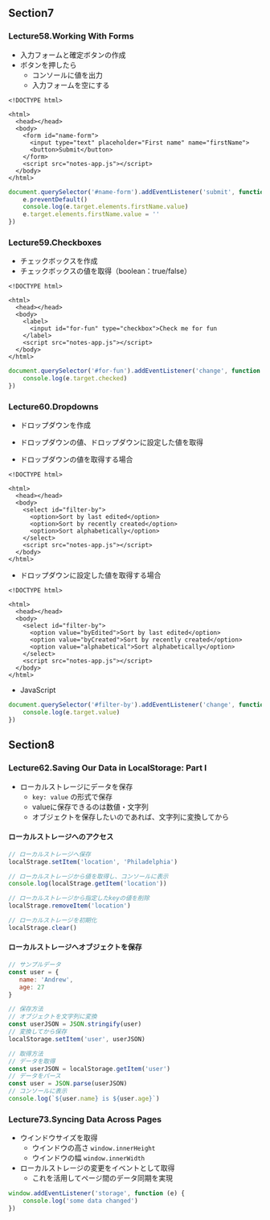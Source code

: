 ## Section7
### Lecture58.Working With Forms
- 入力フォームと確定ボタンの作成
- ボタンを押したら
    - コンソールに値を出力
    - 入力フォームを空にする

```:html
<!DOCTYPE html>

<html>
  <head></head>
  <body>
    <form id="name-form">
      <input type="text" placeholder="First name" name="firstName">
      <button>Submit</button>
    </form>
    <script src="notes-app.js"></script>
  </body>
</html>
```

```notes-app.js
document.querySelector('#name-form').addEventListener('submit', function (e) {
    e.preventDefault()
    console.log(e.target.elements.firstName.value)
    e.target.elements.firstName.value = ''
})
```

### Lecture59.Checkboxes
- チェックボックスを作成
- チェックボックスの値を取得（boolean：true/false）

```:html
<!DOCTYPE html>

<html>
  <head></head>
  <body>
    <label>
      <input id="for-fun" type="checkbox">Check me for fun
    </label>
    <script src="notes-app.js"></script>
  </body>
</html>
```

```notes-app.js
document.querySelector('#for-fun').addEventListener('change', function (e) {
    console.log(e.target.checked)
})
```

### Lecture60.Dropdowns
- ドロップダウンを作成
- ドロップダウンの値、ドロップダウンに設定した値を取得  

- ドロップダウンの値を取得する場合
```:html
<!DOCTYPE html>

<html>
  <head></head>
  <body>
    <select id="filter-by">
      <option>Sort by last edited</option>
      <option>Sort by recently created</option>
      <option>Sort alphabetically</option>
    </select>
    <script src="notes-app.js"></script>
  </body>
</html>
```

- ドロップダウンに設定した値を取得する場合
```:html
<!DOCTYPE html>

<html>
  <head></head>
  <body>
    <select id="filter-by">
      <option value="byEdited">Sort by last edited</option>
      <option value="byCreated">Sort by recently created</option>
      <option value="alphabetical">Sort alphabetically</option>
    </select>
    <script src="notes-app.js"></script>
  </body>
</html>
```

- JavaScript
```notes-app.js
document.querySelector('#filter-by').addEventListener('change', function (e) {
    console.log(e.target.value)
})
```

## Section8
### Lecture62.Saving Our Data in LocalStorage: Part I
- ローカルストレージにデータを保存
  - `key: value` の形式で保存
  - valueに保存できるのは数値・文字列
  - オブジェクトを保存したいのであれば、文字列に変換してから

#### ローカルストレージへのアクセス
```sample.js
// ローカルストレージへ保存
localStrage.setItem('location', 'Philadelphia')

// ローカルストレージから値を取得し、コンソールに表示
console.log(localStrage.getItem('location'))

// ローカルストレージから指定したkeyの値を削除
localStrage.removeItem('location')

// ローカルストレージを初期化
localStrage.clear()
```

#### ローカルストレージへオブジェクトを保存
```sample.js
// サンプルデータ
const user = {
   name: 'Andrew',
   age: 27
}

// 保存方法
// オブジェクトを文字列に変換
const userJSON = JSON.stringify(user)
// 変換してから保存
localStorage.setItem('user', userJSON)

// 取得方法
// データを取得
const userJSON = localStorage.getItem('user')
// データをパース
const user = JSON.parse(userJSON)
// コンソールに表示
console.log(`${user.name} is ${user.age}`)
```

### Lecture73.Syncing Data Across Pages
- ウインドウサイズを取得
  - ウインドウの高さ `window.innerHeight`
  - ウインドウの幅 `window.innerWidth`
- ローカルストレージの変更をイベントとして取得
  - これを活用してページ間のデータ同期を実現

```javascript
window.addEventListener('storage', function (e) {
    console.log('some data changed')
})
```
